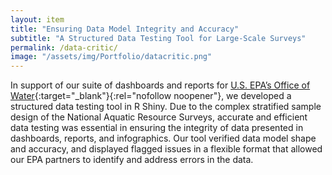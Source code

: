 ```yaml
---
layout: item
title: "Ensuring Data Model Integrity and Accuracy"
subtitle: "A Structured Data Testing Tool for Large-Scale Surveys"
permalink: /data-critic/
image: "/assets/img/Portfolio/datacritic.png"
---
```


In support of our suite of dashboards and reports for [U.S. EPA’s Office of Water](https://www.epa.gov/aboutepa/about-office-water){:target="_blank"}{:rel="nofollow noopener"}, we developed a structured data testing tool in R Shiny. Due to the complex stratified sample design of the National Aquatic Resource Surveys, accurate and efficient data testing was essential in ensuring the integrity of data presented in dashboards, reports, and infographics. Our tool verified data model shape and accuracy, and displayed flagged issues in a flexible format that allowed our EPA partners to identify and address errors in the data.